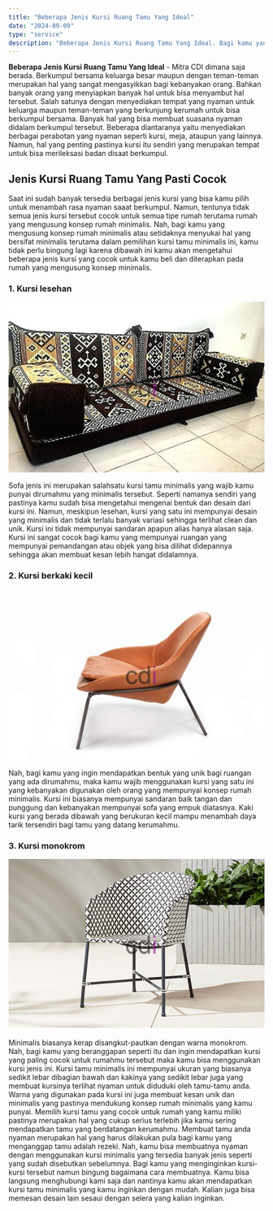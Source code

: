 ```yaml
---
title: "Beberapa Jenis Kursi Ruang Tamu Yang Ideal"
date: "2024-09-09"
type: "service"
description: "Beberapa Jenis Kursi Ruang Tamu Yang Ideal. Bagi kamu yang menginginkan kursi-kursi tersebut namun bingung bagaimana cara membuatnya. Kamu bisa langsung meng..."
---
```


**Beberapa Jenis Kursi Ruang Tamu Yang Ideal** - Mitra CDI dimana saja berada. Berkumpul bersama keluarga besar maupun dengan teman-teman merupakan hal yang sangat mengasyikkan bagi kebanyakan orang. Bahkan banyak orang yang menyiapkan banyak hal untuk bisa menyambut hal tersebut.
Salah satunya dengan menyediakan tempat yang nyaman untuk keluarga maupun teman-teman yang berkunjung kerumah untuk bisa berkumpul bersama. Banyak hal yang bisa membuat suasana nyaman didalam berkumpul tersebut.
Beberapa diantaranya yaitu menyediakan berbagai perabotan yang nyaman seperti kursi, meja, ataupun yang lainnya. Namun, hal yang penting pastinya kursi itu sendiri yang merupakan tempat untuk bisa merileksasi badan disaat berkumpul.
## Jenis Kursi Ruang Tamu Yang Pasti Cocok
Saat ini sudah banyak tersedia berbagai jenis kursi yang bisa kamu pilih untuk menambah rasa nyaman saaat berkumpul. Namun, tentunya tidak semua jenis kursi tersebut cocok untuk semua tipe rumah terutama rumah yang mengusung konsep rumah minimalis.
Nah, bagi kamu yang mengusung konsep rumah minimalis atau setidaknya menyukai hal yang bersifat minimalis terutama dalam pemilihan kursi tamu minimalis ini, kamu tidak perlu bingung lagi karena dibawah ini kamu akan mengetahui beberapa jenis kursi yang cocok untuk kamu beli dan diterapkan pada rumah yang mengusung konsep minimalis.
### 1\. Kursi lesehan

![Jenis Kursi Ruang Tamu Yang Ideal](/images/blog/kursi-tamu-003.jpg)

Sofa jenis ini merupakan salahsatu kursi tamu minimalis yang wajib kamu punyai dirumahmu yang minimalis tersebut. Seperti namanya sendiri yang pastinya kamu sudah bisa mengetahui mengenai bentuk dan desain dari kursi ini.
Namun, meskipun lesehan, kursi yang satu ini mempunyai desain yang minimalis dan tidak terlalu banyak variasi sehingga terlihat clean dan unik. Kursi ini tidak mempunyai sandaran apapun alias hanya alasan saja.
Kursi ini sangat cocok bagi kamu yang mempunyai ruangan yang mempunyai pemandangan atau objek yang bisa dilihat didepannya sehingga akan membuat kesan lebih hangat didalamnya.
### 2\. Kursi berkaki kecil

![Jenis Kursi Ruang Tamu Yang Ideal](/images/blog/kursi-tamu-002.jpg)

Nah, bagi kamu yang ingin mendapatkan bentuk yang unik bagi ruangan yang ada dirumahmu, maka kamu wajib menggunakan kursi yang satu ini yang kebanyakan digunakan oleh orang yang mempunyai konsep rumah minimalis.
Kursi ini biasanya mempunyai sandaran baik tangan dan punggung dan kebanyakan mempunyai sofa yang empuk diatasnya. Kaki kursi yang berada dibawah yang berukuran kecil mampu menambah daya tarik tersendiri bagi tamu yang datang kerumahmu.
### 3\. Kursi monokrom

![kursi-tamu-001](/images/blog/kursi-tamu-001.jpg)

Minimalis biasanya kerap disangkut-pautkan dengan warna monokrom. Nah, bagi kamu yang beranggapan seperti itu dan ingin mendapatkan kursi yang paling cocok untuk rumahmu tersebut maka kamu bisa menggunakan kursi jenis ini.
Kursi tamu minimalis ini mempunyai ukuran yang biasanya sedikit lebar dibagian bawah dan kakinya yang sedikit lebar juga yang membuat kursinya terlihat nyaman untuk diduduki oleh tamu-tamu anda.
Warna yang digunakan pada kursi ini juga membuat kesan unik dan minimalis yang pastinya mendukung konsep rumah minimalis yang kamu punyai.
Memilih kursi tamu yang cocok untuk rumah yang kamu miliki pastinya merupakan hal yang cukup serius terlebih jika kamu sering mendapatkan tamu yang berdatangan kerumahmu.
Membuat tamu anda nyaman merupakan hal yang harus dilakukan pula bagi kamu yang menganggap tamu adalah rezeki. Nah, kamu bisa membuatnya nyaman dengan menggunakan kursi minimalis yang tersedia banyak jenis seperti yang sudah disebutkan sebelumnya.
Bagi kamu yang menginginkan kursi-kursi tersebut namun bingung bagaimana cara membuatnya. Kamu bisa langsung menghubungi kami saja dan nantinya kamu akan mendapatkan kursi tamu minimalis yang kamu inginkan dengan mudah. Kalian juga bisa memesan desain lain sesaui dengan selera yang kalian inginkan.
